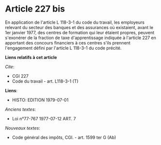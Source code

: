 # Article 227 bis

En application de l'article L 118-3-1 du code du travail, les employeurs relevant du secteur des banques et des assurances où
existaient, avant le 1er janvier 1977, des centres de formation qui leur étaient propres, peuvent s'exonérer de la fraction
de taxe d'apprentissage indiquée à l'article 227 en apportant des concours financiers à ces centres s'ils prennent
l'engagement défini par l'article L 118-3-1 du code précité.

**Liens relatifs à cet article**

_Cite_:

  - CGI 227
  - Code du travail - art. L118-3-1 (T)

**Liens**:

  - HISTO: EDITION 1979-07-01

_Anciens textes_:

  - Loi n°77-767 1977-07-12 ART. 7

_Nouveaux textes_:

  - Code général des impôts, CGI. - art. 1599 ter G (Ab)
